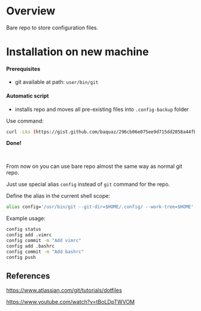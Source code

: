 # Overview

Bare repo to store configuration files.

# Installation on new machine

#### Prerequisites
- git available at path: `user/bin/git`

#### Automatic script 

- installs repo and moves all pre-existing files into `.config-backup` folder

Use command: 
```bash
curl -Lks (https://gist.github.com/baquaz/296cb06e075ee9d715dd2058a44fb686)/config-install.sh | /bin/bash
```
**Done!**

<br>

From now on you can use bare repo almost the same way as normal git repo.

Just use special alias `config` instead of `git` command for the repo.

Define the alias in the current shell scope:
```bash
alias config='/usr/bin/git --git-dir=$HOME/.config/ --work-tree=$HOME'
```
Example usage:
```bash
config status
config add .vimrc
config commit -m "Add vimrc"
config add .bashrc
config commit -m "Add bashrc"
config push
```

## References

https://www.atlassian.com/git/tutorials/dotfiles

https://www.youtube.com/watch?v=tBoLDpTWVOM
